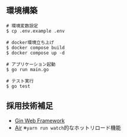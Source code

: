 ## 環境構築

```
# 環境変数設定
$ cp .env.example .env

# docker環境立ち上げ
$ docker compose build
$ docker compose up -d

# アプリケーション起動
$ go run main.go

# テスト実行
$ go test
```

## 採用技術補足

- [Gin Web Framework](https://gin-gonic.com/ja/docs/)
- [Air](https://github.com/cosmtrek/air) ※`yarn run watch`的なホットリロード機能